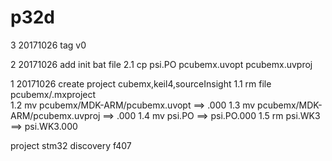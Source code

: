 # p32d

3 20171026 tag v0

2 20171026 add init bat file
2.1 cp psi.PO pcubemx.uvopt pcubemx.uvproj

1 20171026 create project cubemx,keil4,sourceInsight
1.1 rm file pcubemx/.mxproject   
1.2 mv pcubemx/MDK-ARM/pcubemx.uvopt ==>   .000
1.3 mv pcubemx/MDK-ARM/pcubemx.uvproj  ==> .000
1.4 mv psi.PO ==> psi.PO.000
1.5 rm psi.WK3 ==> psi.WK3.000


project stm32 discovery f407

